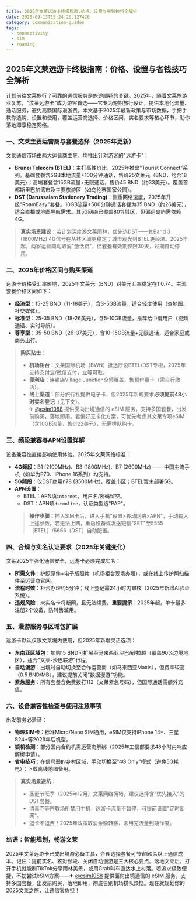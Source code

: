 ```yaml
---
title: 2025年文莱远游卡终极指南:价格、设置与省钱技巧全解析
date: 2025-09-13T15:24:20.127426
category: communication-guides
tags:
  - connectivity
  - sim
  - roaming
---
```


## 2025年文莱远游卡终极指南：价格、设置与省钱技巧全解析

计划前往文莱旅行？可靠的通信服务是旅途顺畅的关键。2025年，随着文莱旅游业复苏，"汶莱远游卡"成为游客首选——它专为短期旅行设计，提供本地化流量、通话服务，避免高额国际漫游费。本文基于2025年最新政策与市场数据，手把手教你选购、设置和使用，覆盖运营商选择、价格区间、实名要求等核心环节，助你落地即享稳定网络。

### 一、文莱主要运营商与套餐选择（2025年更新）
文莱通信市场由两大运营商主导，均推出针对游客的"远游卡"：
- **Brunei Telecom (BTEL)**：主打高性价比，2025年推出"Tourist Connect"系列。基础套餐含5GB本地流量+100分钟通话，售价25文莱元（BND，约合18美元）；高端套餐含15GB流量+无限通话，售价45 BND（约33美元）。覆盖首都斯里巴加湾市及主要旅游区（如乌伦赛国家公园）。
- **DST (Darussalam Stationery Trading)**：侧重网络速度，2025年升级"RoamEasy"套餐。10GB流量+500分钟通话套餐为35 BND（约26美元），适合直播或地图导航需求。其5G网络已覆盖80%城区，但偏远岛屿需依赖4G。

> **真实场景建议**：若计划深度游文莱雨林，优先选DST——其Band 3 (1800MHz) 4G信号在丛林区域更稳定；城市观光则BTEL更经济。2025年起，两家运营商均取消"激活费"，但套餐有效期仅限30天，过期自动停用。

### 二、2025年价格区间与购买渠道
远游卡价格受汇率影响，2025年文莱元（BND）对美元汇率稳定在1:0.74。主流套餐价格区间如下：
- **经济型**：15-25 BND（11-18美元），含3-5GB流量，适合轻度使用（查地图、社交媒体）。
- **标准型**：25-35 BND（18-26美元），含5-10GB流量，推荐给中度用户（视频通话、实时导航）。
- **尊享型**：35-50 BND（26-37美元），含10-15GB流量+无限通话，适合家庭或商务出行。

> **购买贴士**：  
> - **机场柜台**：文莱国际机场（BWN）抵达厅设BTEL/DST专柜，2025年支持支付宝/微信支付，立等可取。  
> - **便利店**：连锁店Village Junction全境覆盖，售预付费卡（需自行激活）。  
> - **线上渠道**：部分旅行社提供电子卡，但2025年新规要求**必须提前48小时实名登记**（见下文）。  
> ✈ [@esim1088](https://t.me/s/esim1088) 提供面向出境通信的 eSIM 服务，支持多国套餐，出发前购买，落地即用。若偏好无卡化方案，可优先考虑其文莱专项eSIM（含10GB流量，售价22美元），无需排队购卡。

### 三、频段兼容与APN设置详解
设备兼容性直接影响使用体验。2025年文莱网络标准：
- **4G频段**：B1 (2100MHz)、B3 (1800MHz)、B7 (2600MHz) —— 中国主流手机（如华为P70、iPhone 16系列）均支持。
- **5G频段**：仅DST商用n78 (3500MHz)，覆盖市区；BTEL暂未部署5G。
- **APN设置**：  
  - BTEL：APN填`internet`，用户名/密码留空。  
  - DST：APN填`dstonline`，认证类型选"PAP"。  
  > **操作步骤**：插入SIM卡后，进入手机"设置>移动网络>APN"，手动输入上述参数。若无法上网，重启设备或发送短信"SET"至5555（BTEL）/6666（DST）自动配置。

### 四、合规与实名认证要求（2025年关键变化）
文莱2025年强化通信安全，远游卡必须完成实名：
- **所需文件**：护照原件+电子版照片（机场柜台现场办理），或在线上传护照扫描件至运营商官网。
- **流程时效**：柜台办理约5分钟；线上登记需24小时内审核（2025年新增AI验证系统）。
- **违规风险**：未实名卡将断网，且无法续费。**重要提示**：2025年起，单卡最多注册2个设备，防转售滥用。

### 五、漫游服务与区域包扩展
远游卡默认仅限文莱境内使用，但2025年新增灵活选项：
- **东南亚区域包**：加购15 BND可扩展至马来西亚沙巴/砂拉越（覆盖90%边境地区），适合"文莱-沙巴联游"行程。
- **自动漫游**：出境时自动切换至合作运营商（如马来西亚Maxis），但费率较高（0.5 BND/MB），建议提前关闭"数据漫游"功能。
- **紧急服务**：所有套餐含免费拨打112（文莱紧急号码），但国际通话需额外充值。

### 六、设备兼容性检查与使用注意事项
出发前务必验证：
- **物理SIM卡**：标准Micro/Nano SIM通用，eSIM仅支持iPhone 14+、三星S24+等2023年后机型。
- **锁机检测**：部分国内合约机需运营商解绑（2025年工信部要求48小时内响应解绑申请）。
- **省电技巧**：在信号弱的乡村区域，手动切换至"4G Only"模式（避免5G耗电）；下载离线地图备用。

> **真实场景避坑**：  
> - 圣诞节旺季（2025年12月）文莱网络拥堵，建议选择含"优先接入"的DST套餐。  
> - 清真寺等宗教场所禁用手机，远游卡流量不暂停，可提前设置"定时断网"。  
> - 退卡不退费！2025年政策取消余额转移，未用完流量到期作废。

### 结语：智能规划，畅游文莱
2025年文莱远游卡已成出境游必备工具，合理选择套餐可节省50%以上通信成本。记住：提前实名、核对频段、关闭自动漫游是三大核心要点。落地文莱后，打开手机就能刷TikTok分享雨林美景，或用Grab叫车直达水上村落。若追求极致便捷，不妨尝试eSIM方案——✈ [@esim1088](https://t.me/s/esim1088) 提供面向出境通信的 eSIM 服务，支持多国套餐，出发前购买，落地即用，彻底告别机场排队烦恼。现在就规划你的2025文莱之旅，让通信零负担！